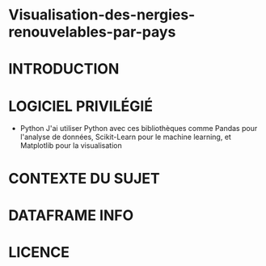 # Visualisation-des-nergies-renouvelables-par-pays

# INTRODUCTION

# LOGICIEL PRIVILÉGIÉ
- Python
J'ai utiliser Python avec ces bibliothèques comme Pandas pour l'analyse de données, Scikit-Learn pour le machine learning, et Matplotlib pour la visualisation

# CONTEXTE DU SUJET

# DATAFRAME INFO

# LICENCE
